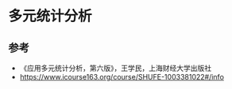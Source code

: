# 多元统计分析


## 参考

- 《应用多元统计分析，第六版》，王学民，上海财经大学出版社
- https://www.icourse163.org/course/SHUFE-1003381022#/info
